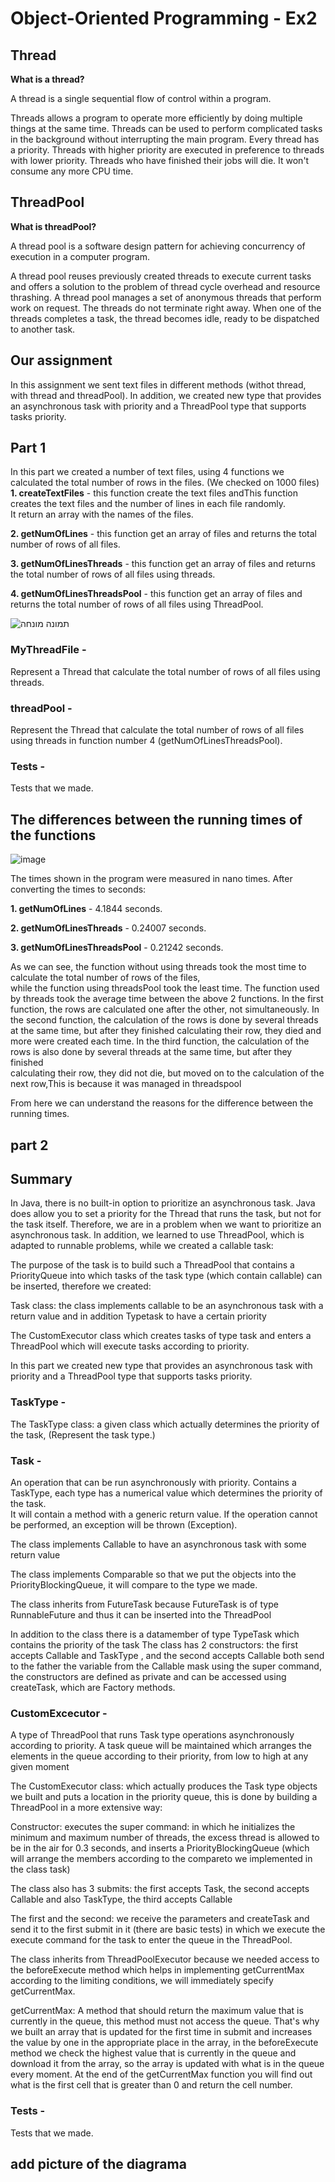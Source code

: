 # Object-Oriented Programming - Ex2



## Thread

**What is a thread?**

A thread is a single sequential flow of control within a program.

Threads allows a program to operate more efficiently by doing multiple things at the same time.
Threads can be used to perform complicated tasks in the background without interrupting the main program.
Every thread has a priority. Threads with higher priority are executed in preference to threads with lower priority. 
Threads who have finished their jobs will die. It won't consume any more CPU time.

## ThreadPool

**What is threadPool?**

A thread pool is a software design pattern for achieving concurrency of execution in a computer program.

A thread pool reuses previously created threads to execute current tasks and offers a solution to the problem of thread
cycle overhead and resource thrashing.
A thread pool manages a set of anonymous threads that perform work on request. The threads do not terminate right away.
When one of the threads completes a task, the thread becomes idle, ready to be dispatched to another task. 


## Our assignment
In this assignment we sent text files in different methods (withot thread, with thread and threadPool). 
In addition, we created new type that provides an asynchronous task with priority and a ThreadPool type that supports tasks
priority.


## Part 1

In this part we created a number of text files, using 4 functions we calculated the total number of rows in the files.
(We checked on 1000 files)
**1. createTextFiles** - this function create the text files andThis function creates the text files and the number of lines in each file randomly.  
It return an array with the names of the files.  

**2. getNumOfLines** - this function get an array of files and returns the total number of rows of all files.  

**3. getNumOfLinesThreads** - this function get an array of files and returns the total number of rows of all files using threads.  

**4. getNumOfLinesThreadsPool** - this function get an array of files and returns the total number of rows of all files using ThreadPool.  

![תמונה מונחה](https://user-images.githubusercontent.com/120071641/211654272-5a8d7143-eb3d-44d5-93b1-d361da479d98.jpeg)


### MyThreadFile  -  
Represent a Thread that calculate the total number of rows of all files using threads.  
  
### threadPool -   
Represent the Thread that calculate the total number of rows of all files using threads in function number 4 (getNumOfLinesThreadsPool).  

 ### Tests -  
  Tests that we made.


## The differences between the running times of the functions  
  
  ![image](https://user-images.githubusercontent.com/120071641/211655054-27cf5d6e-3f0b-47bb-bd23-34bb9c2fc7f1.png)

The times shown in the program were measured in nano times. 
After converting the times to seconds:  

**1. getNumOfLines** - 4.1844 seconds.  

**2. getNumOfLinesThreads** - 0.24007 seconds.  

**3. getNumOfLinesThreadsPool** - 0.21242 seconds. 

As we can see, the function without using threads took the most time to calculate the total number of rows of the files,  
while the function using threadsPool took the least time.
The function used by threads took the average time between the above 2 functions.
In the first function, the rows are calculated one after the other, not simultaneously.
In the second function, the calculation of the rows is done by several threads at the same time, but after they finished calculating their row, they died and more were created each time.
In the third function, the calculation of the rows is also done by several threads at the same time, but after they finished  
calculating their row, they did not die, but moved on to the calculation of the next row,This is because it was managed in threadspool
 
From here we can understand the reasons for the difference between the running times.


## part 2 

## Summary
In Java, there is no built-in option to prioritize an asynchronous task. Java does allow you to set a priority for the Thread that runs the task, but not for the task itself. Therefore, we are in a problem when we want to prioritize an asynchronous task. In addition, we learned to use ThreadPool, which is adapted to runnable problems, while we created a callable task:

The purpose of the task is to build such a ThreadPool that contains a PriorityQueue into which tasks of the task type (which contain callable) can be inserted, therefore we created:

Task class: the class implements callable to be an asynchronous task with a return value and in addition Typetask to have a certain priority

The CustomExecutor class which creates tasks of type task and enters a ThreadPool which will execute tasks according to priority.


In this part we created new type that provides an asynchronous task with priority and a ThreadPool type that supports tasks
priority.

 ### TaskType -  
 The TaskType class: a given class which actually determines the priority of the task,
 (Represent the task type.)

### Task -  
An operation that can be run asynchronously with priority.
Contains a TaskType, each type has a numerical value which determines the priority of the task.  
It will contain a method with a generic return value. If the operation cannot be performed, an exception will be thrown
 (Exception).  
 
 The class implements Callable to have an asynchronous task with some return value

The class implements Comparable so that we put the objects into the PriorityBlockingQueue, it will compare to the type we made.

The class inherits from FutureTask because FutureTask is of type RunnableFuture and thus it can be inserted into the ThreadPool

In addition to the class there is a datamember of type TypeTask which contains the priority of the task
The class has 2 constructors: the first accepts Callable and TaskType , and the second accepts Callable both send to the father the variable from the Callable mask using the super command, the constructors are defined as private and can be accessed using createTask, which are Factory methods.
 
 


### CustomExcecutor -  
A type of ThreadPool that runs Task type operations asynchronously according to priority.
A task queue will be maintained which arranges the elements in the queue according to their priority,
from low to high at any given moment

The CustomExecutor class: which actually produces the Task type objects we built and puts a location in the priority queue, this is done by building a ThreadPool in a more extensive way:

Constructor: executes the super command: in which he initializes the minimum and maximum number of threads, the excess thread is allowed to be in the air for 0.3 seconds, and inserts a PriorityBlockingQueue (which will arrange the members according to the compareto we implemented in the class task)

The class also has 3 submits: the first accepts Task, the second accepts Callable and also TaskType, the third accepts Callable

The first and the second: we receive the parameters and createTask and send it to the first submit in it (there are basic tests) in which we execute the execute command
for the task to enter the queue in the ThreadPool.

The class inherits from ThreadPoolExecutor because we needed access to the beforeExecute method which helps in implementing getCurrentMax according to the limiting conditions, we will immediately specify getCurrentMax.

getCurrentMax: A method that should return the maximum value that is currently in the queue, this method must not access the queue.
That's why we built an array that is updated for the first time in submit and increases the value by one in the appropriate place in the array, in the beforeExecute method we check the highest value that is currently in the queue and download it from the array, so the array is updated with what is in the queue every moment. At the end of the getCurrentMax function you will find out what is the first cell that is greater than 0 and return the cell number.

 ### Tests -  
  Tests that we made.
  
  ## add picture of the diagrama


